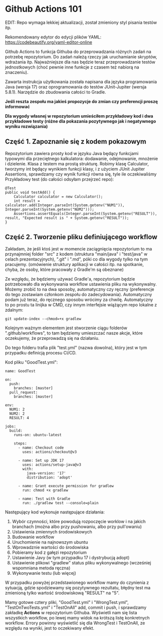 ﻿# Github Actions 101

EDIT: Repo wymaga lekkiej aktualizacji, został zmieniony styl pisania testów itp.

Rekomendowany edytor do edycji plików YAML: https://codebeautify.org/yaml-editor-online

Github Actions to funkcja Githuba do przeprowadzania różnych zadań na potrzebę repozytorium. Do zadań należą rzeczy jak uruchamianie skryptów, wdrażania itp.
Najważniejsze dla nas będzie teraz przeprowadzanie testów jednostkowych (choć pewnie inne funkcje z czasem też nabiorą na znaczeniu).

Zawarta instrukcja użytkowania została napisana dla języka programowania Java (wersja 17) oraz oprogramowania do testów JUnit-Jupiter (wersja 5.8.1). Narzędzie do zbudowania całości to Gradle.

**Jeśli reszta zespołu ma jakieś propozycje do zmian czy preferencji proszę informować**

**Dla wygody własnej w repozytorium umieściłem przykładowy kod i dwa przykładowe testy (różne dla pokazania pozytywnego jak i negatywnego wyniku rozwiązania)**

## Część 1.  Zapoznanie się z kodem pokazowym
Repozytorium zawiera prosty kod w języku Java będący funkcjami typowymi dla przeciętnego kalkulatora: dodawanie, odejmowanie, mnożenie i dzielenie. Klasa z testem ma prostą strukturę. Robimy klasę Calculator, tworzymy int będący wynikiem funkcji klasy, i z użyciem JUnit Jupiter Assertions, sprawdzamy czy wynik funkcji równa się, tyle ile oczekiwaliśmy
Przykładowy test (do całości odsyłam przejrzeć repo):

    @Test
    public void testAdd() {  
	    Calculator calculator = new Calculator();  
		int result = calculator.add(Integer.parseInt(System.getenv("NUM1")), Integer.parseInt(System.getenv("NUM2")));  
		Assertions.assertEquals(Integer.parseInt(System.getenv("RESULT")), result, "Expected result is " + System.getenv("RESULT"));
    }


## Część 2. Tworzenie pliku definiującego workflow

Zakładam, że jeśli ktoś jest w momencie zaciągnięcia repozytorium to ma przynajmniej folder "src" z kodem (struktura "main/java" i "test/java" w celach prezentacyjnych), ".git" i ".md", póki co dla wygody tylko na tym pracujemy. (omówienie struktury aplikacji w całości itp. na spotkanie, chyba, że osoby, które pracowały z Gradle'm są obeznane) 

Ze względu, że będziemy używać Gradle'a, repozytorium będzie potrzebowało dla wykonywania workflow ustawienia pliku na wykonywalny. Możemy zrobić to na dwa sposoby, automatyczny czy ręczny (preferencje do tego zostawiam członkom zespołu do zadecydowania). Automatyczny podam już teraz, do ręcznego sposobu wrócimy za chwilę.
Automatyczny to po prostu ta linijka w CMD, czy innym interfejsie wiążącym repo lokalne z zdalnym: 

    git update-index --chmod=+x gradlew

Kolejnym ważnym elementem jest stworzenie ciągu folderów ".github/workflows", to tam będziemy umieszczać nasze akcje, które oczekujemy, że przeprowadzą się na działaniu.

Do tego folderu trafia plik "test.yml" (nazwa dowolna), który jest w tym przypadku definicją procesu CI/CD.

Kod pliku "GoodTest.yml":

    name: GoodTest
    
    on:
      push:
        branches: [master]
      pull_request:
        branches: [master]
        
    env:
      NUM1: 2
      NUM2: 2
      RESULT: 4
          
    jobs:
      build:
        runs-on: ubuntu-latest
    
        steps:
          - name: Checkout code
            uses: actions/checkout@v3
    
          - name: Set up JDK 17
            uses: actions/setup-java@v3
            with:
              java-version: '17'
              distribution: 'adopt'
    
          - name: Grant execute permission for gradlew
            run: chmod +x gradlew
            
          - name: Test with Gradle
            run: ./gradlew test --console=plain


			 
			
Następujący kod wykonuje następujące działania:
1. Wybór czynności, które powodują rozpoczęcie worklow i na jakich branchach (można albo przy pushowaniu, albo przy pull'owaniu)
2. Ustawienia zmiennych środowiskowych 
3. Budowanie workflow
4. Uruchomienie na najnowszym ubuntu
5. Wprowadznie wartości do środowiska 
6. Pobieramy kod z gałęzi repozytorium
7. Ustawienie Javy (w tym przypadku 17 i dystrybucją adopt)
8. Ustawienie plikowi "gradlew" status pliku wykonywalnego (wcześniej wspomniana metoda ręczna)
9. Wykonywanie testu (lub więcej)

W przypadku powyżej przedstawionego workflow mamy do czynienia z sytuacją, gdzie spodziewamy się pozytywnego rezultatu, błędny test ma zmienioną tylko wartość środowiskową "RESULT" na "5".

Mamy gotowe cztery pliki, "GoodTest.yml" i "WrongTest.yml", "TestOnTwoTests.yml" i "TestOnAll" add, commit i push, i sprawdzamy zakładkę **Actions** w repozytorium Githuba. Wyświetli nam się lista wszystkich workflow, po lewej mamy widok na krótszą listę konkretnych workflow. 
Errory powinny wyświetlić się dla WrongTest i TestOnAll, ze względu na wyniki, jest to oczekiwany efekt.
  
